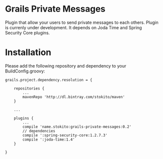 Grails Private Messages
=======================
Plugin that allow your users to send private messages to each others.
Plugin is currenly under development.
It depends on Joda Time and Spring Security Core plugins.

Installation
================
Please add the following repository and dependency to your BuildConfig.groovy:

    grails.project.dependency.resolution = {

        repositories {
            ...
            mavenRepo 'http://dl.bintray.com/stokito/maven'
        }

        ...

        plugins {
            ...
            compile 'name.stokito:grails-private-messages:0.2'
            // dependencies
            compile ':spring-security-core:1.2.7.3'
            compile ':joda-time:1.4'
        }

    }



 

